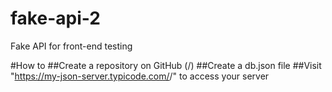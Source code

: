 # fake-api-2

Fake API for front-end testing


#How to
##Create a repository on GitHub (<your-username>/<your-repo>)
##Create a db.json file
##Visit "https://my-json-server.typicode.com/<your-username>/<your-repo>" to access your server
